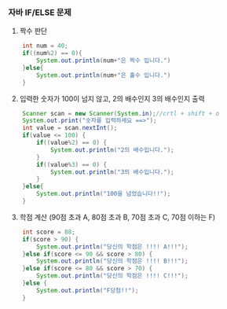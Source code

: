 ### 자바 IF/ELSE 문제

1. 짝수 판단
```java
    int num = 40;
    if((num%2) == 0){
        System.out.println(num+"은 짝수 입니다.")
    }else{
        System.out.println(num+"은 홀수 입니다.")
    }
```

2. 입력한 숫자가 100이 넘지 않고, 2의 배수인지 3의 배수인지 출력
```java
    Scanner scan = new Scanner(System.in);//crtl + shift + o
    System.out.print("숫자를 입력하세요 ==>");
    int value = scan.nextInt();
    if(value <= 100) {
        if((value%2) == 0) {
            System.out.println("2의 배수입니다.");
        }
        if((value%3) == 0) {
            System.out.println("3의 배수입니다.");
        }
    }else{
        System.out.println("100을 넘었습니다!!");
    }

```

3. 학점 계산 (90점 초과 A, 80점 초과 B, 70점 초과 C, 70점 이하는 F) 

```java
    int score = 88;
    if(score > 90) {
		System.out.println("당신의 학점은 !!!! A!!!");
	}else if(score <= 90 && score > 80) {
		System.out.println("당신의 학점은 !!!! B!!!");
	}else if(score <= 80 && score > 70) {
		System.out.println("당신의 학점은 !!!! C!!!");
	}else {
		System.out.println("F당첨!!");
	}
```